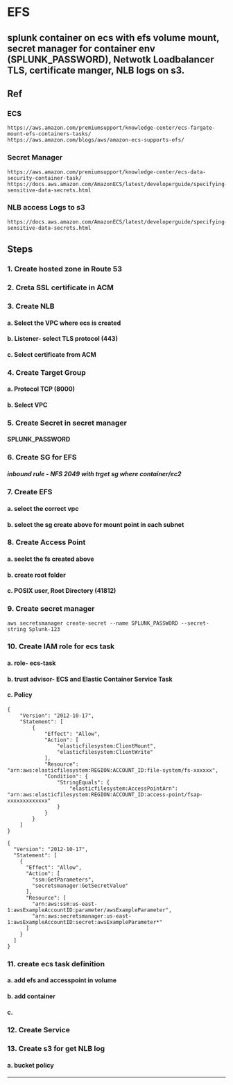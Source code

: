 # EFS
## splunk container on ecs with efs volume mount, secret manager for container env (SPLUNK_PASSWORD), Netwotk Loadbalancer TLS, certificate manger, NLB logs on s3.

## Ref 
### ECS
```
https://aws.amazon.com/premiumsupport/knowledge-center/ecs-fargate-mount-efs-containers-tasks/
https://aws.amazon.com/blogs/aws/amazon-ecs-supports-efs/
```
### Secret Manager
```
https://aws.amazon.com/premiumsupport/knowledge-center/ecs-data-security-container-task/
https://docs.aws.amazon.com/AmazonECS/latest/developerguide/specifying-sensitive-data-secrets.html
```
### NLB access Logs to s3
```
https://docs.aws.amazon.com/AmazonECS/latest/developerguide/specifying-sensitive-data-secrets.html
```
## Steps

### 1. Create hosted zone in Route 53
### 2. Creta SSL certificate in ACM

### 3. Create NLB
#### a. Select the VPC where ecs is created
#### b. Listener- select TLS protocol (443)
#### c. Select certificate from ACM

### 4. Create Target Group
#### a. Protocol TCP (8000)
#### b. Select VPC

### 5. Create Secret in secret manager
#### SPLUNK_PASSWORD

### 6. Create SG for EFS
##### inbound rule - NFS 2049 with trget sg where container/ec2

### 7. Create EFS
#### a. select the correct vpc
#### b. select the sg create above for mount point in each subnet

### 8. Create Access Point
#### a. seelct the fs created above
#### b. create root folder
#### c. POSIX user, Root Directory (41812)

### 9. Create secret manager
```
aws secretsmanager create-secret --name SPLUNK_PASSWORD --secret-string Splunk-123
```

### 10. Create IAM role for ecs task
#### a. role- ecs-task
#### b. trust advisor- ECS and Elastic Container Service Task
#### c. Policy
```
{
    "Version": "2012-10-17",
    "Statement": [
        {
            "Effect": "Allow",
            "Action": [
                "elasticfilesystem:ClientMount",
                "elasticfilesystem:ClientWrite"
            ],
            "Resource": "arn:aws:elasticfilesystem:REGION:ACCOUNT_ID:file-system/fs-xxxxxx",
            "Condition": {
                "StringEquals": {
                    "elasticfilesystem:AccessPointArn": "arn:aws:elasticfilesystem:REGION:ACCOUNT_ID:access-point/fsap-xxxxxxxxxxxxx"
                }
            }
        }
    ]
}
```
```
{
  "Version": "2012-10-17",
  "Statement": [
    {
      "Effect": "Allow",
      "Action": [
        "ssm:GetParameters",
        "secretsmanager:GetSecretValue"
      ],
      "Resource": [
        "arn:aws:ssm:us-east-1:awsExampleAccountID:parameter/awsExampleParameter",
        "arn:aws:secretsmanager:us-east-1:awsExampleAccountID:secret:awsExampleParameter*"
      ]
    }
  ]
}
```
### 11. create ecs task definition
#### a. add efs and accesspoint in volume
#### b. add container
#### c. 

### 12. Create Service
### 13. Create s3 for get NLB log
#### a. bucket policy
************************************